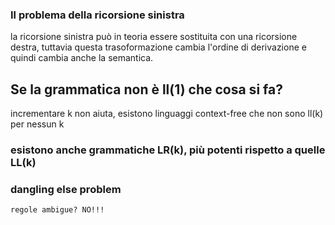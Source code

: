 ### Il problema della ricorsione sinistra
la ricorsione sinistra può in teoria essere sostituita con una ricorsione destra, tuttavia questa trasoformazione cambia l'ordine di derivazione e quindi cambia anche la semantica.

## Se la grammatica non è ll(1) che cosa si fa?
incrementare k non aiuta, esistono linguaggi context-free che non sono ll(k) per nessun k

### esistono anche grammatiche LR(k), più potenti rispetto a quelle LL(k)

### dangling else problem

    regole ambigue? NO!!!